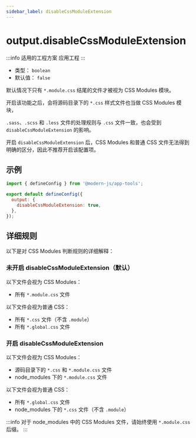 ```yaml
---
sidebar_label: disableCssModuleExtension
---
```


# output.disableCssModuleExtension

:::info 适用的工程方案
应用工程
:::

- 类型： `boolean`
- 默认值： `false`

默认情况下只有 `*.module.css` 结尾的文件才被视为 CSS Modules 模块。

开启该功能之后，会将源码目录下的 `*.css` 样式文件也当做 CSS Modules 模块，

`.sass`、`.scss` 和 `.less` 文件的处理规则与 `.css` 文件一致，也会受到 `disableCssModuleExtension` 的影响。

开启 `disableCssModuleExtension` 后，CSS Modules 和普通 CSS 文件无法得到明确的区分，因此不推荐开启该配置项。

## 示例

```js title="modern.config.js"
import { defineConfig } from '@modern-js/app-tools';

export default defineConfig({
  output: {
    disableCssModuleExtension: true,
  },
});
```

## 详细规则

以下是对 CSS Modules 判断规则的详细解释：

### 未开启 disableCssModuleExtension（默认）

以下文件会视为 CSS Modules：

- 所有 `*.module.css` 文件

以下文件会视为普通 CSS：

- 所有 `*.css` 文件（不含 `.module`）
- 所有 `*.global.css` 文件

### 开启 disableCssModuleExtension

以下文件会视为 CSS Modules：

- 源码目录下的 `*.css` 和 `*.module.css` 文件
- node_modules 下的 `*.module.css` 文件

以下文件会视为普通 CSS：

- 所有 `*.global.css` 文件
- node_modules 下的 `*.css` 文件（不含 `.module`）

:::info
对于 node_modules 中的 CSS Modules 文件，请始终使用 `*.module.css` 后缀。
:::
